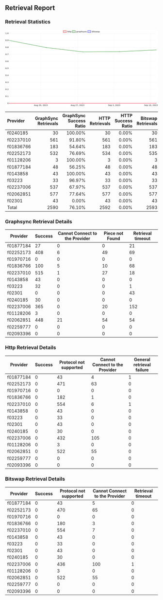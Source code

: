 ## Retrieval Report
### Retrieval Statistics
<img src="https://raw.githubusercontent.com/data-preservation-programs/filplus-checker-assets/main/filecoin-project/filecoin-plus-large-datasets/issues/2094/1694757757405.png"/>

| Provider  | GraphSync Retrievals | GraphSync Success Ratio | HTTP Retrievals | HTTP Success Ratio | Bitswap Retrievals | Bitswap Success Ratio |
| :-------- | -------------------: | ----------------------: | --------------: | -----------------: | -----------------: | --------------------: |
| f0240185  |                   30 |                 100.00% |              30 |              0.00% |                 30 |                 0.00% |
| f02237010 |                  561 |                  91.80% |             561 |              0.00% |                561 |                 0.00% |
| f01836766 |                  183 |                  54.64% |             183 |              0.00% |                183 |                 0.00% |
| f02252173 |                  532 |                  76.69% |             534 |              0.00% |                535 |                 0.00% |
| f01128206 |                    3 |                 100.00% |               3 |              0.00% |                  3 |                 0.00% |
| f01877184 |                   48 |                  56.25% |              48 |              0.00% |                 48 |                 0.00% |
| f0143858  |                   43 |                 100.00% |              43 |              0.00% |                 43 |                 0.00% |
| f03223    |                   33 |                  96.97% |              33 |              0.00% |                 33 |                 0.00% |
| f02237006 |                  537 |                  67.97% |             537 |              0.00% |                537 |                 0.00% |
| f02062851 |                  577 |                  77.64% |             577 |              0.00% |                577 |                 0.00% |
| f02301    |                   43 |                   0.00% |              43 |              0.00% |                 43 |                 0.00% |
| Total     |                 2590 |                  76.10% |            2592 |              0.00% |               2593 |                 0.00% |

### Graphsync Retrieval Details
| Provider  | Success | Cannot Connect to the Provider | Piece not Found | Retrieval timeout |
| --------- | ------- | ------------------------------ | --------------- | ----------------- |
| f01877184 | 27      | 0                              | 0               | 21                |
| f02252173 | 408     | 6                              | 49              | 69                |
| f01970716 | 0       | 0                              | 0               | 0                 |
| f01836766 | 100     | 5                              | 10              | 68                |
| f02237010 | 515     | 1                              | 27              | 18                |
| f0143858  | 43      | 0                              | 0               | 0                 |
| f03223    | 32      | 0                              | 0               | 1                 |
| f02301    | 0       | 0                              | 0               | 43                |
| f0240185  | 30      | 0                              | 0               | 0                 |
| f02237006 | 365     | 0                              | 20              | 152               |
| f01128206 | 3       | 0                              | 0               | 0                 |
| f02062851 | 448     | 21                             | 54              | 54                |
| f02259777 | 0       | 0                              | 0               | 0                 |
| f02093396 | 0       | 0                              | 0               | 0                 |

### Http Retrieval Details
| Provider  | Success | Protocol not supported | Cannot Connect to the Provider | General retrieval failure |
| --------- | ------- | ---------------------- | ------------------------------ | ------------------------- |
| f01877184 | 0       | 43                     | 4                              | 1                         |
| f02252173 | 0       | 471                    | 63                             | 0                         |
| f01970716 | 0       | 0                      | 0                              | 0                         |
| f01836766 | 0       | 182                    | 1                              | 0                         |
| f02237010 | 0       | 554                    | 6                              | 1                         |
| f0143858  | 0       | 43                     | 0                              | 0                         |
| f03223    | 0       | 33                     | 0                              | 0                         |
| f02301    | 0       | 43                     | 0                              | 0                         |
| f0240185  | 0       | 30                     | 0                              | 0                         |
| f02237006 | 0       | 432                    | 105                            | 0                         |
| f01128206 | 0       | 3                      | 0                              | 0                         |
| f02062851 | 0       | 522                    | 55                             | 0                         |
| f02259777 | 0       | 0                      | 0                              | 0                         |
| f02093396 | 0       | 0                      | 0                              | 0                         |

### Bitswap Retrieval Details
| Provider  | Success | Protocol not supported | Cannot Connect to the Provider | Retrieval timeout |
| --------- | ------- | ---------------------- | ------------------------------ | ----------------- |
| f01877184 | 0       | 43                     | 5                              | 0                 |
| f02252173 | 0       | 470                    | 65                             | 0                 |
| f01970716 | 0       | 0                      | 0                              | 0                 |
| f01836766 | 0       | 180                    | 3                              | 0                 |
| f02237010 | 0       | 554                    | 7                              | 0                 |
| f0143858  | 0       | 43                     | 0                              | 0                 |
| f03223    | 0       | 33                     | 0                              | 0                 |
| f02301    | 0       | 43                     | 0                              | 0                 |
| f0240185  | 0       | 30                     | 0                              | 0                 |
| f02237006 | 0       | 436                    | 100                            | 1                 |
| f01128206 | 0       | 3                      | 0                              | 0                 |
| f02062851 | 0       | 522                    | 55                             | 0                 |
| f02259777 | 0       | 0                      | 0                              | 0                 |
| f02093396 | 0       | 0                      | 0                              | 0                 |
